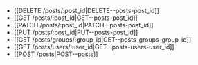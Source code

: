 * [[DELETE /posts/:post_id|DELETE--posts-post_id]]
* [[GET /posts/:post_id|GET--posts-post_id]]
* [[PATCH /posts/:post_id|PATCH--posts-post_id]]
* [[PUT /posts/:post_id|PUT--posts-post_id]]
* [[GET /posts/groups/:group_id|GET--posts-groups-group_id]]
* [[GET /posts/users/:user_id|GET--posts-users-user_id]]
* [[POST /posts|POST--posts]]